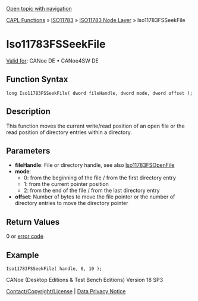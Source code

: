 [Open topic with navigation](../../../../../../CANoeDEFamily.htm#Topics/CAPLFunctions/ISO11783/ISONodeLayer/Functions/CAPLfunctionIso11783fsseekfile.md)

[CAPL Functions](../../../CAPLfunctions.md) » [ISO11783](../../CAPLfunctionsISO11783Overview.md) » [ISO11783 Node Layer](../CAPLfunctionsISONLOverview.md) » Iso11783FSSeekFile

# Iso11783FSSeekFile

[Valid for](../../../../Shared/FeatureAvailability.md): CANoe DE • CANoe4SW DE

## Function Syntax

```plaintext
long Iso11783FSSeekFile( dword fileHandle, dword mode, dword offset );
```

## Description

This function moves the current write/read position of an open file or the read position of directory entries within a directory.

## Parameters

- **fileHandle**: File or directory handle, see also [Iso11783FSOpenFile](CAPLfunctionIso11783FSOpenFile.md)
- **mode**:
  - 0: from the beginning of the file / from the first directory entry
  - 1: from the current pointer position
  - 2: from the end of the file / from the last directory entry
- **offset**: Number of bytes to move the file pointer or the number of directory entries to move the directory pointer

## Return Values

0 or [error code](../CAPLfunctionsISONLErrorCodes.md)

## Example

```plaintext
Iso11783FSSeekFile( handle, 0, 10 );
```

CANoe (Desktop Editions & Test Bench Editions) Version 18 SP3

[Contact/Copyright/License](../../../../Shared/ContactCopyrightLicense.md) | [Data Privacy Notice](https://www.vector.com/int/en/company/get-info/privacy-policy/)
